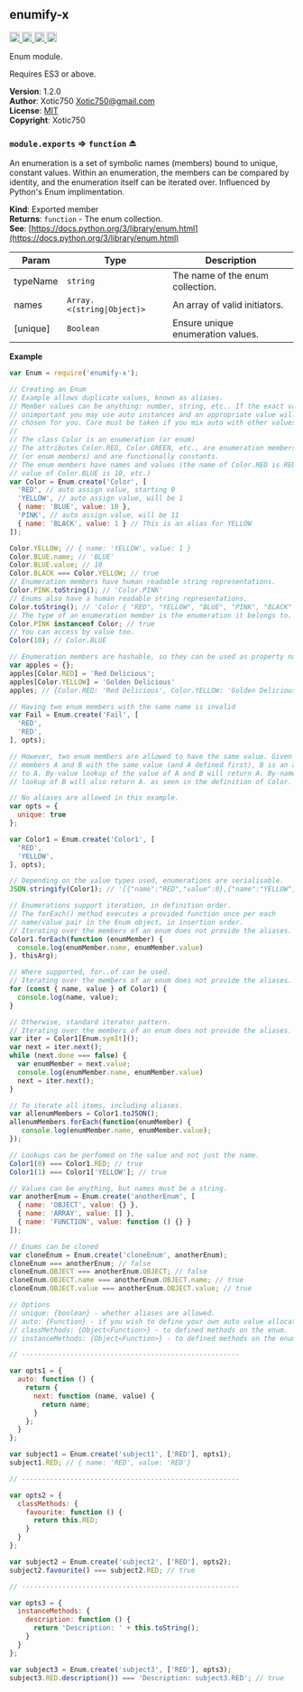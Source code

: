 <a name="module_enumify-x"></a>

## enumify-x
<a href="https://travis-ci.org/Xotic750/enumify-x"
title="Travis status">
<img
src="https://travis-ci.org/Xotic750/enumify-x.svg?branch=master"
alt="Travis status" height="18">
</a>
<a href="https://david-dm.org/Xotic750/enumify-x"
title="Dependency status">
<img src="https://david-dm.org/Xotic750/enumify-x.svg"
alt="Dependency status" height="18"/>
</a>
<a
href="https://david-dm.org/Xotic750/enumify-x#info=devDependencies"
title="devDependency status">
<img src="https://david-dm.org/Xotic750/enumify-x/dev-status.svg"
alt="devDependency status" height="18"/>
</a>
<a href="https://badge.fury.io/js/enumify-x" title="npm version">
<img src="https://badge.fury.io/js/enumify-x.svg"
alt="npm version" height="18">
</a>

Enum module.

Requires ES3 or above.

**Version**: 1.2.0  
**Author**: Xotic750 <Xotic750@gmail.com>  
**License**: [MIT](&lt;https://opensource.org/licenses/MIT&gt;)  
**Copyright**: Xotic750  
<a name="exp_module_enumify-x--module.exports"></a>

### `module.exports` ⇒ <code>function</code> ⏏
An enumeration is a set of symbolic names (members) bound to unique, constant
values. Within an enumeration, the members can be compared by identity, and
the enumeration itself can be iterated over.
Influenced by Python's Enum implimentation.

**Kind**: Exported member  
**Returns**: <code>function</code> - The enum collection.  
**See**: [https://docs.python.org/3/library/enum.html](https://docs.python.org/3/library/enum.html)  

| Param | Type | Description |
| --- | --- | --- |
| typeName | <code>string</code> | The name of the enum collection. |
| names | <code>Array.&lt;(string\|Object)&gt;</code> | An array of valid initiators. |
| [unique] | <code>Boolean</code> | Ensure unique enumeration values. |

**Example**  
```js
var Enum = require('enumify-x');

// Creating an Enum
// Example allows duplicate values, known as aliases.
// Member values can be anything: number, string, etc.. If the exact value is
// unimportant you may use auto instances and an appropriate value will be
// chosen for you. Care must be taken if you mix auto with other values.
//
// The class Color is an enumeration (or enum)
// The attributes Color.RED, Color.GREEN, etc., are enumeration members
// (or enum members) and are functionally constants.
// The enum members have names and values (the name of Color.RED is RED,
// value of Color.BLUE is 10, etc.)
var Color = Enum.create('Color', [
  'RED', // auto assign value, starting 0
  'YELLOW', // auto assign value, will be 1
  { name: 'BLUE', value: 10 },
  'PINK', // auto assign value, will be 11
  { name: 'BLACK', value: 1 } // This is an alias for YELLOW
]);

Color.YELLOW; // { name: 'YELLOW', value: 1 }
Color.BLUE.name; // 'BLUE'
Color.BLUE.value; // 10
Color.BLACK === Color.YELLOW; // true
// Enumeration members have human readable string representations.
Color.PINK.toString(); // 'Color.PINK'
// Enums also have a human readable string representations.
Color.toString(); // 'Color { "RED", "YELLOW", "BLUE", "PINK", "BLACK" }'
// The type of an enumeration member is the enumeration it belongs to.
Color.PINK instanceof Color; // true
// You can access by value too.
Color(10); // Color.BLUE

// Enumeration members are hashable, so they can be used as property names.
var apples = {};
apples[Color.RED] = 'Red Delicious';
apples[Color.YELLOW] = 'Golden Delicious'
apples; // {Color.RED: 'Red Delicious', Color.YELLOW: 'Golden Delicious'}

// Having two enum members with the same name is invalid
var Fail = Enum.create('Fail', [
  'RED',
  'RED',
], opts);

// However, two enum members are allowed to have the same value. Given two
// members A and B with the same value (and A defined first), B is an alias
// to A. By-value lookup of the value of A and B will return A. By-name
// lookup of B will also return A. as seen in the definition of Color.

// No aliases are allowed in this example.
var opts = {
  unique: true
};

var Color1 = Enum.create('Color1', [
  'RED',
  'YELLOW',
], opts);

// Depending on the value types used, enumerations are serialisable.
JSON.stringify(Color1); // '[{"name":"RED","value":0},{"name":"YELLOW","value":1}]'

// Enumerations support iteration, in definition order.
// The forEach() method executes a provided function once per each
// name/value pair in the Enum object, in insertion order.
// Iterating over the members of an enum does not provide the aliases.
Color1.forEach(function (enumMember) {
  console.log(enumMember.name, enumMember.value)
}, thisArg);

// Where supported, for..of can be used.
// Iterating over the members of an enum does not provide the aliases.
for (const { name, value } of Color1) {
  console.log(name, value);
}

// Otherwise, standard iterator pattern.
// Iterating over the members of an enum does not provide the aliases.
var iter = Color1[Enum.symIt]();
var next = iter.next();
while (next.done === false) {
  var enumMember = next.value;
  console.log(enumMember.name, enumMember.value)
  next = iter.next();
}

// To iterate all items, including aliases.
var allenumMembers = Color1.toJSON();
allenumMembers.forEach(function(enumMember) {
   console.log(enumMember.name, enumMember.value);
});

// Lookups can be perfomed on the value and not just the name.
Color1(0) === Color1.RED; // true
Color1(1) === Color1['YELLOW']; // true

// Values can be anything, but names must be a string.
var anotherEnum = Enum.create('anotherEnum', [
  { name: 'OBJECT', value: {} },
  { name: 'ARRAY', value: [] },
  { name: 'FUNCTION', value: function () {} }
]);

// Enums can be cloned
var cloneEnum = Enum.create('cloneEnum', anotherEnum);
cloneEnum === anotherEnum; // false
cloneEnum.OBJECT === anotherEnum.OBJECT; // false
cloneEnum.OBJECT.name === anotherEnum.OBJECT.name; // true
cloneEnum.OBJECT.value === anotherEnum.OBJECT.value; // true

// Options
// unique: {boolean} - whether aliases are allowed.
// auto: {Function} - if you wish to define your own auto value allocation.
// classMethods: {Object<Function>} - to defined methods on the enum.
// instanceMethods: {Object<Function>} - to defined methods on the enum members.

// ------------------------------------------------------

var opts1 = {
  auto: function () {
    return {
      next: function (name, value) {
        return name;
      }
    };
  }
};

var subject1 = Enum.create('subject1', ['RED'], opts1);
subject1.RED; // { name: 'RED', value: 'RED'}

// ------------------------------------------------------

var opts2 = {
  classMethods: {
    favourite: function () {
      return this.RED;
    }
  }
};

var subject2 = Enum.create('subject2', ['RED'], opts2);
subject2.favourite() === subject2.RED; // true

// ------------------------------------------------------

var opts3 = {
  instanceMethods: {
    description: function () {
      return 'Description: ' + this.toString();
    }
  }
};

var subject3 = Enum.create('subject3', ['RED'], opts3);
subject3.RED.description()) === 'Description: subject3.RED'; // true
```
